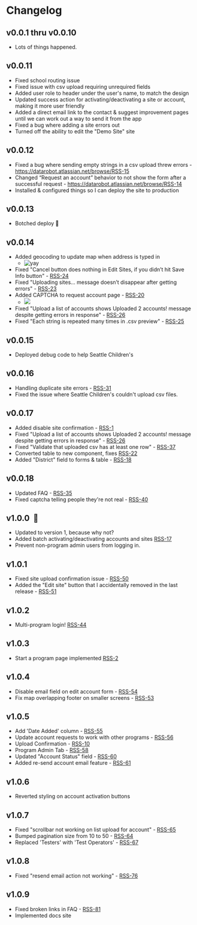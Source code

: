 # Changelog

## v0.0.1 thru v0.0.10

- Lots of things happened.

  

## v0.0.11

- Fixed school routing issue
- Fixed issue with csv upload requiring unrequired fields
- Added user role to header under the user's name, to match the design
- Updated success action for activating/deactivating a site or account, making it more user friendly
- Added a direct email link to the contact & suggest improvement pages until we can work out a way to send it from the app
- Fixed a bug where adding a site errors out
- Turned off the ability to edit the "Demo Site" site



## v0.0.12

- Fixed a bug where sending empty strings in a csv upload threw errors - https://datarobot.atlassian.net/browse/RSS-15
- Changed “Request an account” behavior to not show the form after a successful request - https://datarobot.atlassian.net/browse/RSS-14
-  Installed & configured things so I can deploy the site to production


## v0.0.13
- Botched deploy 😬

## v0.0.14

- Added geocoding to update map when address is typed in
  - ![yay](https://media.giphy.com/media/xTiN0CNHgoRf1Ha7CM/giphy.gif)	
- Fixed "Cancel button does nothing in Edit Sites, if you didn’t hit Save Info button" - [RSS-24](https://datarobot.atlassian.net/browse/RSS-24)
- Fixed "Uploading sites… message doesn’t disappear after getting errors" - [RSS-23](https://datarobot.atlassian.net/browse/RSS-23)
- Added CAPTCHA to request account page - [RSS-20](https://datarobot.atlassian.net/browse/RSS-20)  
  - ![](https://user-images.githubusercontent.com/45003409/111834816-84efa000-88ca-11eb-8a27-e450afa0d55c.gif)
- Fixed "Upload a list of accounts shows Uploaded 2 accounts! message despite getting errors in response" - [RSS-26](https://datarobot.atlassian.net/browse/RSS-26)
- Fixed "Each string is repeated many times in .csv preview" - [RSS-25](https://datarobot.atlassian.net/browse/RSS-25)

## v0.0.15
- Deployed debug code to help Seattle Children's

## v0.0.16
- Handling duplicate site errors - [RSS-31](https://datarobot.atlassian.net/browse/RSS-31)
- Fixed the issue where Seattle Children's couldn't upload csv files.

## v0.0.17
- Added disable site confirmation - [RSS-1](https://datarobot.atlassian.net/browse/RSS-1)
- Fixed "Upload a list of accounts shows Uploaded 2 accounts! message despite getting errors in response" - [RSS-26](https://datarobot.atlassian.net/browse/RSS-26)
- Fixed "Validate that uploaded csv has at least one row" - [RSS-37](https://datarobot.atlassian.net/browse/RSS-37)
- Converted table to new component, fixes [RSS-22](https://datarobot.atlassian.net/browse/RSS-22)
- Added "District" field to forms & table - [RSS-18](https://datarobot.atlassian.net/browse/RSS-18)

## v0.0.18
- Updated FAQ - [RSS-35](https://datarobot.atlassian.net/browse/RSS-35)
- Fixed captcha telling people they're not real - [RSS-40](https://datarobot.atlassian.net/browse/RSS-40)

## v1.0.0  🥳
- Updated to version 1, because why not?
- Added batch activating/deactivating accounts and sites [RSS-17](https://datarobot.atlassian.net/browse/RSS-17)
- Prevent non-program admin users from logging in.

## v1.0.1
- Fixed site upload confirmation issue - [RSS-50](https://datarobot.atlassian.net/browse/RSS-50)
- Added the "Edit site" button that I accidentally removed in the last release - [RSS-51](https://datarobot.atlassian.net/browse/RSS-51)

## v1.0.2
- Multi-program login! [RSS-44](https://datarobot.atlassian.net/browse/RSS-44)

## v1.0.3
- Start a program page implemented [RSS-2](https://datarobot.atlassian.net/browse/RSS-2)

## v1.0.4
- Disable email field on edit account form - [RSS-54](https://datarobot.atlassian.net/browse/RSS-54)
- Fix map overlapping footer on smaller screens - [RSS-53](https://datarobot.atlassian.net/browse/RSS-53)

## v1.0.5
- Add 'Date Added' column - [RSS-55](https://datarobot.atlassian.net/browse/RSS-55)
- Update account requests to work with other programs - [RSS-56](https://datarobot.atlassian.net/browse/RSS-56)
- Upload Confirmation - [RSS-10](https://datarobot.atlassian.net/browse/RSS-10)
- Program Admin Tab - [RSS-58](https://datarobot.atlassian.net/browse/RSS-58)
- Updated "Account Status" field - [RSS-60](https://datarobot.atlassian.net/browse/RSS-60)
- Added re-send account email feature - [RSS-61](https://datarobot.atlassian.net/browse/RSS-61)

## v1.0.6
- Reverted styling on account activation buttons

## v1.0.7
- Fixed "scrollbar not working on list upload for account" - [RSS-65](https://datarobot.atlassian.net/browse/RSS-65)
- Bumped pagination size from 10 to 50 - [RSS-64](https://datarobot.atlassian.net/browse/RSS-64)
- Replaced 'Testers' with 'Test Operators' - [RSS-67](https://datarobot.atlassian.net/browse/RSS-67)

## v1.0.8
- Fixed "resend email action not working" - [RSS-76](https://datarobot.atlassian.net/browse/RSS-76)

## v1.0.9
- Fixed broken links in FAQ - [RSS-81](https://datarobot.atlassian.net/browse/RSS-81)
- Implemented docs site